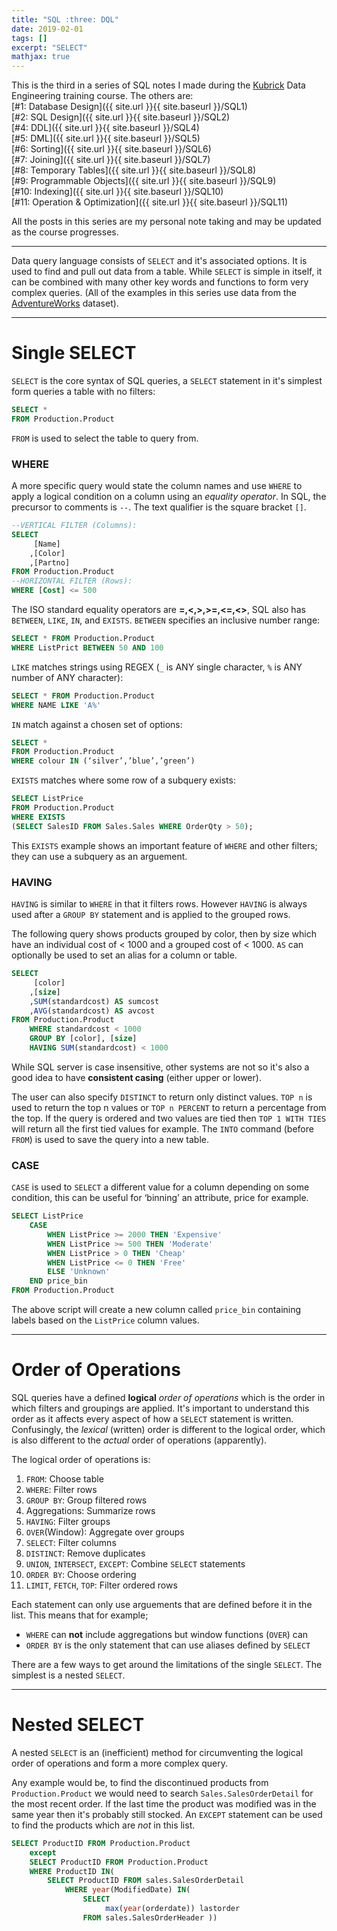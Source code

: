 ```yaml
---
title: "SQL :three: DQL"
date: 2019-02-01
tags: []
excerpt: "SELECT"
mathjax: true
---
```


This is the third in a series of SQL notes I made during the [Kubrick](https://kubrickgroup.com/) Data Engineering training course. The others are:  
[#1: Database Design]({{ site.url }}{{ site.baseurl }}/SQL1)  
[#2: SQL Design]({{ site.url }}{{ site.baseurl }}/SQL2)  
[#4: DDL]({{ site.url }}{{ site.baseurl }}/SQL4)  
[#5: DML]({{ site.url }}{{ site.baseurl }}/SQL5)  
[#6: Sorting]({{ site.url }}{{ site.baseurl }}/SQL6)  
[#7: Joining]({{ site.url }}{{ site.baseurl }}/SQL7)  
[#8: Temporary Tables]({{ site.url }}{{ site.baseurl }}/SQL8)  
[#9: Programmable Objects]({{ site.url }}{{ site.baseurl }}/SQL9)  
[#10: Indexing]({{ site.url }}{{ site.baseurl }}/SQL10)  
[#11: Operation & Optimization]({{ site.url }}{{ site.baseurl }}/SQL11)  

All the posts in this series are my personal note taking and may be updated as the course progresses.  

---
Data query language consists of `SELECT` and it's associated options. It is used to find and pull out data from a table. While `SELECT` is simple in itself, it can be combined with many other key words and functions to form very complex queries. (All of the examples in this series use data from the [AdventureWorks](https://github.com/Microsoft/sql-server-samples/releases/tag/adventureworks) dataset).  

---
# Single SELECT
`SELECT` is the core syntax of SQL queries, a `SELECT` statement in it's simplest form queries a table with no filters:  

```sql
SELECT *
FROM Production.Product
```  

`FROM` is used to select the table to query from.  

### WHERE
A more specific query would state the column names and use `WHERE` to apply a logical condition on a column using an *equality operator*. In SQL, the precursor to comments is `--`. The text qualifier is the square bracket `[]`.  

```sql
--VERTICAL FILTER (Columns):
SELECT
     [Name]
    ,[Color]
    ,[Partno]
FROM Production.Product
--HORIZONTAL FILTER (Rows):
WHERE [Cost] <= 500
```

The ISO standard equality operators are **=,<,>,>=,<=,<>**, SQL also has `BETWEEN`, `LIKE`, `IN`, and `EXISTS`.
`BETWEEN` specifies an inclusive number range:
```sql
SELECT * FROM Production.Product
WHERE ListPrict BETWEEN 50 AND 100
```  

`LIKE` matches strings using REGEX (`_` is ANY single character, `%` is ANY number of ANY character):
```sql
SELECT * FROM Production.Product
WHERE NAME LIKE 'A%'
```  

`IN` match against a chosen set of options:
```sql
SELECT *
FROM Production.Product
WHERE colour IN (‘silver’,’blue’,’green’)
```  

`EXISTS` matches where some row of a subquery exists:
```sql
SELECT ListPrice
FROM Production.Product
WHERE EXISTS
(SELECT SalesID FROM Sales.Sales WHERE OrderQty > 50);
```  

This `EXISTS` example shows an important feature of `WHERE` and other filters; they can use a subquery as an arguement. 
 
### HAVING
`HAVING` is similar to `WHERE` in that it filters rows. However `HAVING` is always used after a `GROUP BY` statement and is applied to the grouped rows.  

 The following query shows products grouped by color, then by size which have an individual cost of < 1000 and a grouped cost of < 1000. `AS` can optionally be used to set an alias for a column or table.

```sql
SELECT 
     [color]
    ,[size]
    ,SUM(standardcost) AS sumcost
    ,AVG(standardcost) AS avcost
FROM Production.Product
    WHERE standardcost < 1000
    GROUP BY [color], [size]
    HAVING SUM(standardcost) < 1000
```  

While SQL server is case insensitive, other systems are not so it's also a good idea to have **consistent casing** (either upper or lower).  

The user can also specify `DISTINCT` to return only distinct values. `TOP n` is used to return the top n values or `TOP n PERCENT` to return a percentage from the top. If the query is ordered and two values are tied then `TOP 1 WITH TIES` will return all the first tied values for example. 
The `INTO` command (before `FROM`) is used to save the query into a new table.  

### CASE  
`CASE` is used to `SELECT` a different value for a column depending on some condition, this can be useful for ‘binning’ an attribute, price for example.  

```sql
SELECT ListPrice
	CASE
		WHEN ListPrice >= 2000 THEN 'Expensive'
		WHEN ListPrice >= 500 THEN 'Moderate'
		WHEN ListPrice > 0 THEN 'Cheap'
		WHEN ListPrice <= 0 THEN 'Free'
		ELSE 'Unknown'
	END price_bin
FROM Production.Product
```  

The above script will create a new column called `price_bin` containing labels based on the `ListPrice` column values.   

---
# Order of Operations
SQL queries have a defined **logical** *order of operations* which is the order in which filters and groupings are applied. It's important to understand this order as it affects every aspect of how a `SELECT` statement is written. Confusingly, the *lexical* (written) order is different to the logical order, which is also different to the *actual* order of operations (apparently).   

The logical order of operations is:  
1. `FROM`: Choose table
2. `WHERE`: Filter rows
3. `GROUP BY`: Group filtered rows
4. Aggregations: Summarize rows
5. `HAVING`: Filter groups
6. `OVER`(Window): Aggregate over groups
7. `SELECT`: Filter columns
8. `DISTINCT`: Remove duplicates
9. `UNION`, `INTERSECT`, `EXCEPT`: Combine `SELECT` statements
10. `ORDER BY`: Choose ordering
11. `LIMIT`, `FETCH`, `TOP`: Filter ordered rows  

Each statement can only use arguements that are defined before it in the list. This means that for example;  
- `WHERE` can **not** include aggregations but window functions (`OVER`) can  
- `ORDER BY` is the only statement that can use aliases defined by `SELECT`  

There are a few ways to get around the limitations of the single `SELECT`. The simplest is a nested `SELECT`.  

---
# Nested SELECT
A nested `SELECT` is an (inefficient) method for circumventing the logical order of operations and form a more complex query.  

Any example would be, to find the discontinued products from `Production.Product` we would need to search `Sales.SalesOrderDetail` for the most recent order. If the last time the product was modified was in the same year then it's probably still stocked. An `EXCEPT` statement can be used to find the products which are *not* in this list.  

```sql
SELECT ProductID FROM Production.Product
	except
	SELECT ProductID FROM Production.Product
	WHERE ProductID IN(
		SELECT ProductID FROM sales.SalesOrderDetail
			WHERE year(ModifiedDate) IN(
				SELECT 
					 max(year(orderdate)) lastorder
				FROM sales.SalesOrderHeader ))
```  